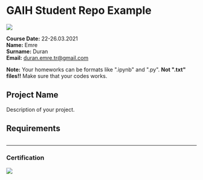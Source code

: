 # GAIH Student Repo Example
![](img/newlogo.png)

**Course Date:** 22-26.03.2021  
**Name:** Emre  
**Surname:** Duran  
**Email:** duran.emre.tr@gmail.com  

**Note:** Your homeworks can be formats like ".ipynb" and ".py". **Not ".txt" files!!** Make sure that your codes works.  

## Project Name
Description of your project.

## Requirements
```

```
---

### Certification
![](img/TopLearnerCertificate.png)

